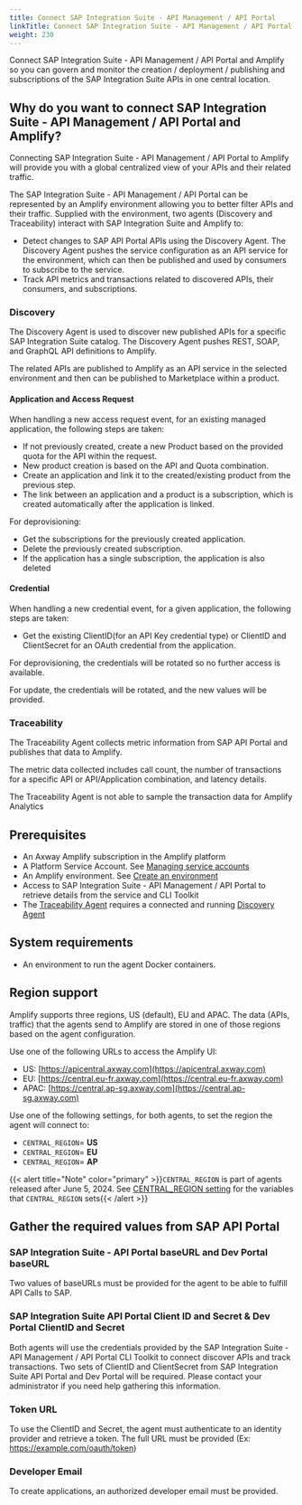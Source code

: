 ```yaml
---
title: Connect SAP Integration Suite - API Management / API Portal
linkTitle: Connect SAP Integration Suite - API Management / API Portal
weight: 230
---
```

Connect SAP Integration Suite - API Management / API Portal and Amplify so you can govern and monitor the creation / deployment / publishing and subscriptions of the SAP Integration Suite APIs in one central location.

## Why do you want to connect SAP Integration Suite - API Management / API Portal and Amplify?

Connecting SAP Integration Suite - API Management / API Portal to Amplify will provide you with a global centralized view of your APIs and their related traffic.

The SAP Integration Suite - API Management / API Portal can be represented by an Amplify environment allowing you to better filter APIs and their traffic. Supplied with the environment, two agents (Discovery and Traceability) interact with SAP Integration Suite and Amplify to:

* Detect changes to SAP API Portal APIs using the Discovery Agent. The Discovery Agent pushes the service configuration as an API service for the environment, which can then be published and used by consumers to subscribe to the service.
* Track API metrics and transactions related to discovered APIs, their consumers, and subscriptions.

### Discovery

The Discovery Agent is used to discover new published APIs for a specific SAP Integration Suite catalog. The Discovery Agent pushes REST, SOAP, and GraphQL API definitions to Amplify.

The related APIs are published to Amplify as an API service in the selected environment and then can be published to Marketplace within a product.

#### Application and Access Request

When handling a new access request event, for an existing managed application, the following steps are taken:

* If not previously created, create a new Product based on the provided quota for the API within the request.
* New product creation is based on the API and Quota combination.
* Create an application and link it to the created/existing product from the previous step.
* The link between an application and a product is a subscription, which is created automatically after the application is linked.

For deprovisioning:

* Get the subscriptions for the previously created application.
* Delete the previously created subscription.
* If the application has a single subscription, the application is also deleted

#### Credential

When handling a new credential event, for a given application, the following steps are taken:

* Get the existing ClientID(for an API Key credential type) or ClientID and ClientSecret for an OAuth credential from the application.

For deprovisioning, the credentials will be rotated so no further access is available.

For update, the credentials will be rotated, and the new values will be provided.

### Traceability

The Traceability Agent collects metric information from SAP API Portal and publishes that data to Amplify.

The metric data collected includes call count, the number of transactions for a specific API or API/Application combination, and latency details.

The Traceability Agent is not able to sample the transaction data for Amplify Analytics

## Prerequisites

* An Axway Amplify subscription in the Amplify platform
* A Platform Service Account. See [Managing service accounts](https://docs.axway.com/bundle/platform-management/page/docs/management_guide/organizations/managing_organizations/index.html#managing-service-accounts)
* An Amplify environment. See [Create an environment](/docs/integrate_with_central/cli_central/cli_environments/)
* Access to SAP Integration Suite - API Management / API Portal to retrieve details from the service and CLI Toolkit
* The [Traceability Agent](#traceability) requires a connected and running [Discovery Agent](#discovery)

## System requirements

* An environment to run the agent Docker containers.

## Region support

Amplify supports three regions, US (default), EU and APAC. The data (APIs, traffic) that the agents send to Amplify are stored in one of those regions based on the agent configuration.

Use one of the following URLs to access the Amplify UI:

* US: [https://apicentral.axway.com](https://apicentral.axway.com)
* EU: [https://central.eu-fr.axway.com](https://central.eu-fr.axway.com)
* APAC: [https://central.ap-sg.axway.com](https://central.ap-sg.axway.com)

Use one of the following settings, for both agents, to set the region the agent will connect to:

* `CENTRAL_REGION`= **US**
* `CENTRAL_REGION`= **EU**
* `CENTRAL_REGION`= **AP**

{{< alert title="Note" color="primary" >}}`CENTRAL_REGION` is part of agents released after June 5, 2024. See [CENTRAL_REGION setting](/docs/connect_manage_environ/connected_agent_common_reference/network_traffic#central_region-setting) for the variables that `CENTRAL_REGION` sets{{< /alert >}}

## Gather the required values from SAP API Portal

### SAP Integration Suite - API Portal baseURL and Dev Portal baseURL

Two values of baseURLs must be provided for the agent to be able to fulfill API Calls to SAP.

### SAP Integration Suite API Portal Client ID and Secret & Dev Portal ClientID and Secret

Both agents will use the credentials provided by the SAP Integration Suite - API Management / API Portal CLI Toolkit to connect discover APIs and track transactions. Two sets of ClientID and ClientSecret from SAP Integration Suite API Portal and Dev Portal will be required. Please contact your administrator if you need help gathering this information.

### Token URL

To use the ClientID and Secret, the agent must authenticate to an identity provider and retrieve a token. The full URL must be provided (Ex: <https://example.com/oauth/token>)

### Developer Email

To create applications, an authorized developer email must be provided.
